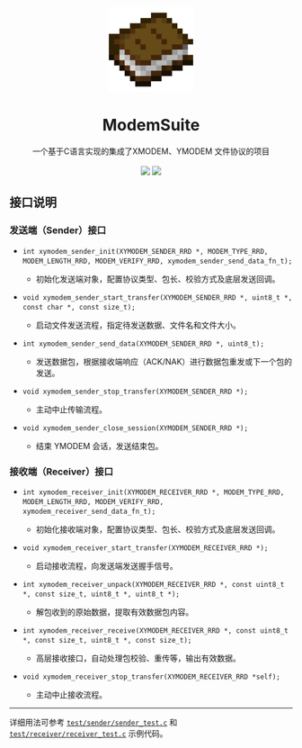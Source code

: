 <div align="center">
  <img src="../images/icon.webp" height="150">
  <h1>ModemSuite</h1>
  <span>一个基于C语言实现的集成了XMODEM、YMODEM 文件协议的项目</span>
</div>
<br>
<div align="center">
  <img src="https://img.shields.io/badge/License-Apache2.0-green?logoColor=63%2C%20185%2C%2017&label=license&labelColor=63%2C%20185%2C%2017&color=63%2C%20185%2C%2017">
  <img src="https://img.shields.io/badge/Language-C-green?logoColor=63%2C%20185%2C%2017&labelColor=63%2C%20185%2C%2017&color=63%2C%20185%2C%2017">
</div>

## 接口说明
### 发送端（Sender）接口
- `int xymodem_sender_init(XYMODEM_SENDER_RRD *, MODEM_TYPE_RRD, MODEM_LENGTH_RRD, MODEM_VERIFY_RRD, xymodem_sender_send_data_fn_t);`  
  - 初始化发送端对象，配置协议类型、包长、校验方式及底层发送回调。

- `void xymodem_sender_start_transfer(XYMODEM_SENDER_RRD *, uint8_t *, const char *, const size_t);`  
  - 启动文件发送流程，指定待发送数据、文件名和文件大小。

- `int xymodem_sender_send_data(XYMODEM_SENDER_RRD *, uint8_t);`  
  - 发送数据包，根据接收端响应（ACK/NAK）进行数据包重发或下一个包的发送。

- `void xymodem_sender_stop_transfer(XYMODEM_SENDER_RRD *);`  
  - 主动中止传输流程。

- `void xymodem_sender_close_session(XYMODEM_SENDER_RRD *);`  
  - 结束 YMODEM 会话，发送结束包。

### 接收端（Receiver）接口
- `int xymodem_receiver_init(XYMODEM_RECEIVER_RRD *, MODEM_TYPE_RRD, MODEM_LENGTH_RRD, MODEM_VERIFY_RRD, xymodem_receiver_send_data_fn_t);`  
  - 初始化接收端对象，配置协议类型、包长、校验方式及底层发送回调。

- `void xymodem_receiver_start_transfer(XYMODEM_RECEIVER_RRD *);`  
  - 启动接收流程，向发送端发送握手信号。

- `int xymodem_receiver_unpack(XYMODEM_RECEIVER_RRD *, const uint8_t *, const size_t, uint8_t *, uint8_t *);`  
  - 解包收到的原始数据，提取有效数据包内容。

- `int xymodem_receiver_receive(XYMODEM_RECEIVER_RRD *, const uint8_t *, const size_t, uint8_t *, const size_t);`  
  - 高层接收接口，自动处理包校验、重传等，输出有效数据。

- `void xymodem_receiver_stop_transfer(XYMODEM_RECEIVER_RRD *self);`  
  - 主动中止接收流程。

---

详细用法可参考 [`test/sender/sender_test.c`](../../ModemSuite/test/sender/sender_test.c) 和 [`test/receiver/receiver_test.c`](../../ModemSuite/test/receiver/receiver_test.c) 示例代码。
